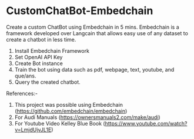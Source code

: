 # CustomChatBot-Embedchain
Create a custom ChatBot using Embedchain in 5 mins. 
Embedchain is a framework developed over Langcain that allows easy use of any dataset to create a chatbot in less time.

1. Install Embedchain Framework
2. Set OpenAI API Key
3. Create Bot instance
4. Train the bot using data such as pdf, webpage, text, youtube, and que/ans.
5. Query the created chatbot.



References:-

1. This project was possible using Embedchain (https://github.com/embedchain/embedchain)
2. For Audi Manuals (https://ownersmanuals2.com/make/audi)
3. For Youtube Video Kelley Blue Book (https://www.youtube.com/watch?v=LmjdUjvJL1E)
